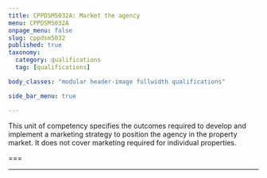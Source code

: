 ```yaml
---
title: CPPDSM5032A: Market the agency
menu: CPPDSM5032A
onpage_menu: false
slug: cppdsm5032
published: true
taxonomy:
  category: qualifications
  tag: [qualifications]

body_classes: "modular header-image fullwidth qualifications"

side_bar_menu: true

---
```


This unit of competency specifies the outcomes required to develop and implement a marketing strategy to position the agency in the property market. It does not cover marketing required for individual properties.

===

---
